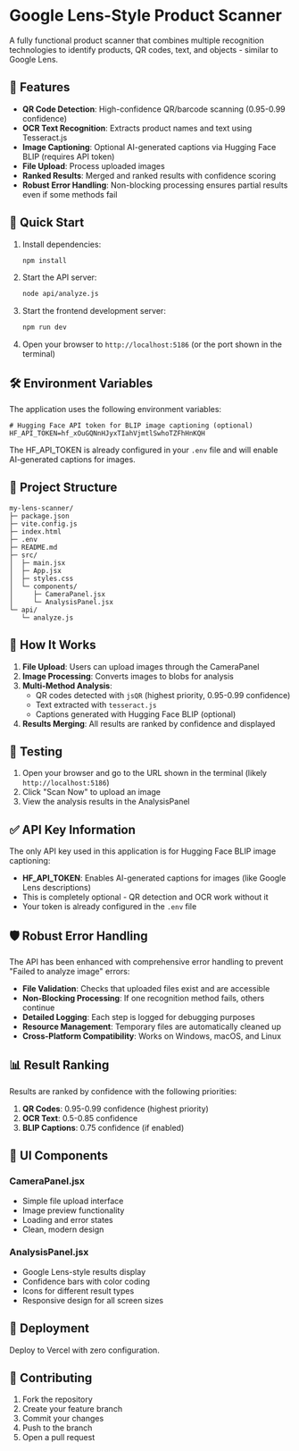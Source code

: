 # Google Lens-Style Product Scanner

A fully functional product scanner that combines multiple recognition technologies to identify products, QR codes, text, and objects - similar to Google Lens.

## 🌟 Features

- **QR Code Detection**: High-confidence QR/barcode scanning (0.95-0.99 confidence)
- **OCR Text Recognition**: Extracts product names and text using Tesseract.js
- **Image Captioning**: Optional AI-generated captions via Hugging Face BLIP (requires API token)
- **File Upload**: Process uploaded images
- **Ranked Results**: Merged and ranked results with confidence scoring
- **Robust Error Handling**: Non-blocking processing ensures partial results even if some methods fail

## 🚀 Quick Start

1. Install dependencies:
   ```bash
   npm install
   ```

2. Start the API server:
   ```bash
   node api/analyze.js
   ```

3. Start the frontend development server:
   ```bash
   npm run dev
   ```

4. Open your browser to `http://localhost:5186` (or the port shown in the terminal)

## 🛠️ Environment Variables

The application uses the following environment variables:

```env
# Hugging Face API token for BLIP image captioning (optional)
HF_API_TOKEN=hf_xOuGQNnHJyxTIahVjmtlSwhoTZFhHnKQH
```

The HF_API_TOKEN is already configured in your `.env` file and will enable AI-generated captions for images.

## 📁 Project Structure

```
my-lens-scanner/
├─ package.json
├─ vite.config.js
├─ index.html
├─ .env
├─ README.md
├─ src/
│  ├─ main.jsx
│  ├─ App.jsx
│  ├─ styles.css
│  └─ components/
│     ├─ CameraPanel.jsx
│     └─ AnalysisPanel.jsx
└─ api/
   └─ analyze.js
```

## 🎯 How It Works

1. **File Upload**: Users can upload images through the CameraPanel
2. **Image Processing**: Converts images to blobs for analysis
3. **Multi-Method Analysis**:
   - QR codes detected with `jsQR` (highest priority, 0.95-0.99 confidence)
   - Text extracted with `tesseract.js`
   - Captions generated with Hugging Face BLIP (optional)
4. **Results Merging**: All results are ranked by confidence and displayed

## 🧪 Testing

1. Open your browser and go to the URL shown in the terminal (likely `http://localhost:5186`)
2. Click "Scan Now" to upload an image
3. View the analysis results in the AnalysisPanel

## ✅ API Key Information

The only API key used in this application is for Hugging Face BLIP image captioning:

- **HF_API_TOKEN**: Enables AI-generated captions for images (like Google Lens descriptions)
- This is completely optional - QR detection and OCR work without it
- Your token is already configured in the `.env` file

## 🛡️ Robust Error Handling

The API has been enhanced with comprehensive error handling to prevent "Failed to analyze image" errors:

- **File Validation**: Checks that uploaded files exist and are accessible
- **Non-Blocking Processing**: If one recognition method fails, others continue
- **Detailed Logging**: Each step is logged for debugging purposes
- **Resource Management**: Temporary files are automatically cleaned up
- **Cross-Platform Compatibility**: Works on Windows, macOS, and Linux

## 📊 Result Ranking

Results are ranked by confidence with the following priorities:
1. **QR Codes**: 0.95-0.99 confidence (highest priority)
2. **OCR Text**: 0.5-0.85 confidence
3. **BLIP Captions**: 0.75 confidence (if enabled)

## 🎨 UI Components

### CameraPanel.jsx
- Simple file upload interface
- Image preview functionality
- Loading and error states
- Clean, modern design

### AnalysisPanel.jsx
- Google Lens-style results display
- Confidence bars with color coding
- Icons for different result types
- Responsive design for all screen sizes

## 🚀 Deployment

Deploy to Vercel with zero configuration.

## 🤝 Contributing

1. Fork the repository
2. Create your feature branch
3. Commit your changes
4. Push to the branch
5. Open a pull request